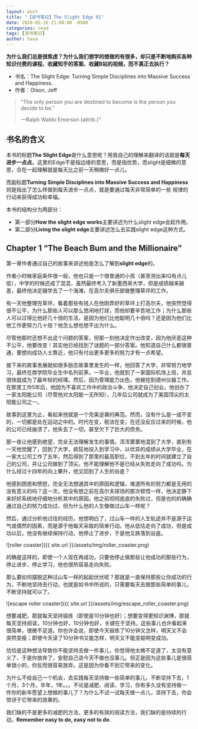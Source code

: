 ```yaml
---
layout: post
title: "【读书笔记】The Slight Edge 01"
date: 2020-05-26 21:00:00 -0500
categories: read
tags: [读书笔记]
author: Sasa
---
```


**为什么我们总是很焦虑？为什么我们想学的想做的有很多，却只是不断地购买各种知识付费的课程、收藏知乎的答案、收藏B站的视频，而不真正去执行？**

<!--more-->

* 书名：The Slight Edge: Turning Simple Disciplines into Massive Success and Happiness.
* 作者：Olson, Jeff

> “The only person you are destined to become is the person you decide to be.”
>
>—Ralph Waldo Emerson (attrib.)”

## 书名的含义

本书的标题**The Slight Edge**是什么意思呢？用我自己的理解来翻译的话就是**每天进步一点点**。这里的Edge不是指边缘的意思，而是指优势，而slight是细微的意思，合在一起理解就是每天比之前一天稍微好一点儿。

而副标题**Turning Simple Disciplines into Massive Success and Happiness**则是指出了怎么样做到每天进步一点点，就是要通过每天非常简单的一些
规律的行动来获得成功和幸福。

本书的结构分为两部分：
- 第一部分**How the slight edge works**主要讲述为什么slight edge会起作用。
- 第二部分**Living the slight edge**主要讲述怎么去实践slight edge这种方式。

## Chapter 1 “The Beach Bum and the Millionaire”

第一章作者通过自己的故事来讲述他是怎么了解到**slight edge**的。

作者小时候家庭条件很一般，他也只是一个很普通的小孩（甚至测出来IQ有点儿低），中学的时候还成了混混，虽然最终考入了新墨西哥大学，但是成绩越来越差，最终他决定辍学去了一个海滩，在高尔夫俱乐部做整理草坪的工作。

有一天他整理完草坪，看着那些有钱人在他刚弄好的草坪上打高尔夫，他突然觉得很不公平，为什么那些人可以那么悠闲地打球，而他却要辛苦地工作；为什么那些人可以过得比他好几十倍的生活，是因为他们比他聪明几十倍吗？还是因为他们比他工作更努力几十倍？他怎么想也想不出为什么。

尽管他那时还想不出这个问题的答案，但那一刻他决定作出改变，因为他厌恶这种不公平，他要改变！其实他已经找到了谜题的一部分答案。他知道自己什么都很普通，要想向成功人士靠近，他只有付出更多更多的努力才有一点希望。

接下来的故事发展就如很多励志故事里发生的一样，他回答了大学，非常努力地学习，最终在商学院毕业生中名列前茅。一毕业，他就到了一家国际机场上班，并且很快就成为了最年轻的经理。然后，因为管理能力出色，他被挖到德州仪器工作。在那里工作5年后，他因为不喜欢工作中的政治斗争，他决定自己创业。他创办了一家太阳能公司（尽管他对太阳能一无所知），几年后公司就成为了美国顶尖的太阳能公司之一。

故事到这里为止，看起来他就是一个完美逆袭的典范。然而，没有什么是一成不变的，一切都是处在运动之中的。时代在变，税法在变，在还没反应过来的时候，他的公司已经崩溃了，他失去了一切，甚至欠下了巨大的债务。

那一夜让他感到绝望，完全无法理解发生的事情。浑浑噩噩地混到了大学，直到有一天他觉醒了，回到了大学，疯狂地投入到学习中，以优异的成绩从大学毕业，在一家大公司工作了五年，然后得到了那里的最高职位，不到五年的时间就建立了自己的公司，并让公司做到了顶尖。他不能理解他不是已经从失败走向了成功吗，为什么经过十四年的向上攀升，他又回到了人生的谷底？

他感到困惑和愤怒，完全无法想通其中的原因和逻辑，难道所有的努力都是无用的没有意义的吗？这一次，他没有想之前在高尔夫球场的那次顿悟一样，他决定静下来好好系统地仔细地分析其中的原因。他之前彻彻底底的失败过，但是也的的确确通过自己的努力成功过，但为什么他的人生像做过山车一样呢？

然后，通过分析他过往的经历，他想明白了，过山车一样的人生轨迹并不是源于运气或偶然的因素，而是源于他每天采取的简单行动。他从低估走向了成功，但是成功以后，他没有继续保持行动，他停止了进步，于是他又跌落到谷底。

![roller coaster]({{ site.url }}/assets/img/roller_coaster.png)

的确是这样的，即使一个人现在再成功，只要他停止做那些让他成功的那些行为，停止进步，停止学习，他也很热容易走向失败。

那么要如何摆脱这种过山车一样的起起伏伏呢？那就是一直保持那些让你成功的行为，不断地坚持去行动。也就是如书中所说的，只需要每天去做那些简单的事儿，不断坚持就可以了。

![escape roller coaster]({{ site.url }}/assets/img/escape_roller_coaster.png)

想要减肥，那就每天坚持锻炼（即使是10分钟也好）；想要变得更知识渊博，那就每天坚持阅读，10分钟也好，10分钟也好，关键在于坚持。这些事儿也许看起来很简单，很微不足道。你也许会说，即使今天锻炼了10分钟又怎样，明天又不会突然变瘦；即使今天读了10分钟书又能怎样，明天又不能变聪明变成功。

恰恰是这种想法导致你不能坚持去做一件事儿，你觉得他太微不足道了，太没有意义了，于是你放弃了，安慰自己说今天不做也没事儿。但正是因为这些事儿是很简单很小的，你反而很容易放弃。这是因为你看不到它带来的变化。

为什么不给自己一个机会，去实践每天坚持做一些简单的事儿，不断坚持下去，1个月，3个月，半年，1年。。。不论是减肥、阅读、学习，你有多久没有坚持做一件你的新年愿望上想做的事儿了？为什么不试一试每天做一点儿，坚持下去，你会惊讶于它带来的效果的。

我们缺的不是更多的减肥的方法、更多的有效的阅读方法，我们缺的是持续的行动。**Remember easy to do, easy not to do**.
